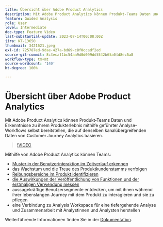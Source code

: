 ```yaml
---
title: Übersicht über Adobe Product Analytics
description: Mit Adobe Product Analytics können Produkt-Teams Daten und Erkenntnisse zu ihrem Produkterlebnis mithilfe geführter Analyse-Workflows selbst bereitstellen, die auf denselben kanalübergreifenden Daten von Customer Journey Analytics basieren.
feature: Guided Analysis
role: User
level: Intermediate
doc-type: Feature Video
last-substantial-update: 2023-07-14T00:00:00Z
jira: KT-13650
thumbnail: 3421621.jpeg
exl-id: 725787ed-9dae-427a-bd69-c8f0ccadf2ed
source-git-commit: 8c3ecaf1bc54aa9d0d099dd5542b65a04d8ec5a8
workflow-type: tm+mt
source-wordcount: '140'
ht-degree: 100%

---
```


# Übersicht über Adobe Product Analytics

Mit Adobe Product Analytics können Produkt-Teams Daten und Erkenntnisse zu ihrem Produkterlebnis mithilfe geführter Analyse-Workflows selbst bereitstellen, die auf denselben kanalübergreifenden Daten von Customer Journey Analytics basieren.

>[!VIDEO](https://video.tv.adobe.com/v/3421621/?learn=on)

Mithilfe von Adobe Product Analytics können Teams:

* [Muster in der Benutzerinteraktion im Zeitverlauf erkennen](../guided-analysis/trends.md)
* [das Wachstum und die Treue des Produktkundenstamms verfolgen](../guided-analysis/active-growth.md)
* [Reibungsbereiche im Produkt identifizieren](../guided-analysis/funnel.md)
* [die Auswirkungen der Veröffentlichung von Funktionen und der erstmaligen Verwendung messen](../guided-analysis/release-impact.md)
* aussagekräftige Benutzersegmente entdecken, um mit ihnen während ihrer lebenslangen Journey mit dem Produkt zu interagieren und sie zu pflegen
* eine Verbindung zu Analysis Workspace für eine tiefergehende Analyse und Zusammenarbeit mit Analystinnen und Analysten herstellen

Weiterführende Informationen finden Sie in der [Dokumentation](https://experienceleague.adobe.com/de/docs/analytics-platform/using/guided-analysis/overview).
